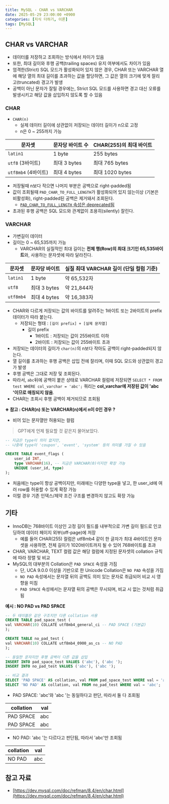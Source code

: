 ```yaml
---
title: MySQL - CHAR vs VARCHAR
date: 2025-05-29 23:00:00 +0900
categories: [지식 더하기, 이론]
tags: [MySQL]
---
```


## CHAR vs VARCHAR

- 데이터를 저장하고 조회하는 방식에서 차이가 있음
- 또한, 최대 길이와 후행 공백(trailing spaces) 유지 여부에서도 차이가 있음
- 엄격한(Strict) SQL 모드가 활성화되어 있지 않은 경우, CHAR 또는 VARCHAR 열에 해당 열의 최대 길이를 초과하는 값을 할당하면, 그 값은 열의 크기에 맞게 잘리고(truncated) 경고가 발생
- 공백이 아닌 문자가 잘릴 경우에는, Strict SQL 모드를 사용하면 경고 대신 오류를 발생시키고 해당 값을 삽입하지 않도록 할 수 있음

### CHAR
- `CHAR(n)`
  -  실제 데이터 길이에 상관없이 저장되는 데이터 길이가 n으로 고정
  -  n은 0 ~ 255까지 가능

| 문자셋              | 문자당 바이트 수  | CHAR(255)의 최대 바이트 |
| ---------------- | ---------- | ----------------- |
| `latin1`         | 1 byte     | 255 bytes         |
| `utf8` (3바이트)    | 최대 3 bytes | 최대 765 bytes      |
| `utf8mb4` (4바이트) | 최대 4 bytes | 최대 1020 bytes     |


- 저장될때 n보다 작으면 나머지 부분은 공백으로 right-padded됨
- 값이 조회될때 `PAD_CHAR_TO_FULL_LENGTH`가 활성화되어 있지 않는이상 (기본은 비활성화), right-padded된 공백은 제거돼서 조회된다.
  - [`PAD_CHAR_TO_FULL_LENGTH` 속성은 deprecated됨](https://dev.mysql.com/doc/refman/8.4/en/sql-mode.html#sqlmode_pad_char_to_full_length)
- 초과된 후행 공백은 SQL 모드와 관계없이 조용히(silently) 잘린다.

### VARCHAR
- 가변길이 데이터
- 길이는 0 ~ 65,535까지 가능
  - VARCHAR의 실질적인 최대 길이는 **전체 행(Row)의 최대 크기인 65,535바이트**와, 사용하는 문자셋에 따라 달라진다.

| 문자셋       | 문자당 바이트    | 실질 최대 VARCHAR 길이 (단일 컬럼 기준) |
| --------- | ---------- | --------------------------- |
| `latin1`  | 1 byte     | 약 65,532자                   |
| `utf8`    | 최대 3 bytes | 약 21,844자                   |
| `utf8mb4` | 최대 4 bytes | 약 16,383자                   |


- CHAR와 다르게 저장되는 값의 바이트를 알려주는 1바이트 또는 2바이트의 prefix 데이터가 따라 붙는다.
  - 저장되는 형태 : `[길이 prefix] + [실제 문자열]`
    - 길이 prefix
      - 1바이트 : 저장되는 값이 255바이트 이하
      - 2바이트 : 저장되는 값이 255바이트 초과
- 저장되는 데이터의 길이가 `char(n)`의 n보다 작아도 공백이 right-padded되지 않는다.
-  열 길이를 초과하는 후행 공백은 삽입 전에 잘리며, 이때 SQL 모드와 상관없이 경고가 발생
-  후행 공백은 그대로 저장 및 조회된다.
  - 따라서, `abc`뒤에 공백이 붙은 상태로 VARCHAR 컬럼에 저장되면 `SELECT * FROM test WHERE col_varchar = 'abc';` 쿼리는 **col_varchar에 저장된 값이 'abc '이므로 매칭되지 않음**.
  - CHAR는 조회시 후행 공백이 제거되므로 조회됨

**※ 참고 : CHAR(n) 또는 VARCHAR(n)에서 n이 0인 경우 ?**
- 비어 있는 문자열만 허용되는 컬럼

> GPT에게 언제 필요할 것 같은지 물어보았다.

```sql
-- 지금은 type이 의미 없지만,
-- 나중에 type이 'coupon', 'event', 'system' 등의 의미를 가질 수 있음

CREATE TABLE event_flags (
    user_id INT,
    type VARCHAR(16), -- 지금은 VARCHAR(0)이지만 확장 가능
    UNIQUE (user_id, type)
);
```

- 처음에는 type이 항상 공백이지만, 미래에는 다양한 type을 넣고, 한 user_id에 여러 row를 허용할 수 있게 확장 가능
- 이럴 경우 기존 인덱스/제약 조건 구조를 변경하지 않고도 확장 가능

## 기타
- InnoDB는 768바이트 이상인 고정 길이 필드를 내부적으로 가변 길이 필드로 인코딩하여 데이터 페이지 외부(off-page)에 저장
  - 예를 들어 CHAR(255) 컬럼은 utf8mb4 같이 한 글자가 최대 4바이트인 문자셋을 사용하면, 전체 길이가 1020바이트까지 될 수 있어 768바이트를 초과
- CHAR, VARCHAR, TEXT 컬럼 값은 해당 컬럼에 지정된 문자셋의 collation 규칙에 따라 정렬 및 비교
- MySQL의 대부분의 Collation은 `PAD SPACE` 속성을 가짐
  - 단, UCA 9.0.0 이상을 기반으로 한 Unicode Collation은 `NO PAD` 속성을 가짐
  - `NO PAD` 속성에서는 문자열 뒤의 공백도 의미 있는 문자로 취급되어 비교 시 영향을 미침
  - `PAD SPACE` 속성에서는 문자열 뒤의 공백은 무시되며, 비교 시 없는 것처럼 취급됨

**예시 : NO PAD vs PAD SPACE**

```sql
-- 두 테이블은 같은 구조지만 다른 collation 사용
CREATE TABLE pad_space_test (
val VARCHAR(10) COLLATE utf8mb4_general_ci -- PAD SPACE (기본값)
);

CREATE TABLE no_pad_test (
val VARCHAR(10) COLLATE utf8mb4_0900_as_cs -- NO PAD
);

-- 동일한 문자지만 후행 공백이 다른 값을 삽입
INSERT INTO pad_space_test VALUES ('abc'), ('abc ');
INSERT INTO no_pad_test VALUES ('abc'), ('abc ');
```

```sql
-- 비교 결과
SELECT 'PAD SPACE' AS collation, val FROM pad_space_test WHERE val = 'abc';
SELECT 'NO PAD' AS collation, val FROM no_pad_test WHERE val = 'abc';
```

- PAD SPACE: 'abc'와 'abc '는 동일하다고 판단, 따라서 둘 다 조회됨

| collation | val |
| --------- | --- |
| PAD SPACE | abc |
| PAD SPACE | abc |

- NO PAD: 'abc '는 다르다고 판단됨, 따라서 'abc'만 조회됨

| collation | val |
| --------- | --- |
| NO PAD    | abc |


## 참고 자료
- [https://dev.mysql.com/doc/refman/8.4/en/char.html](https://dev.mysql.com/doc/refman/8.4/en/char.html)
